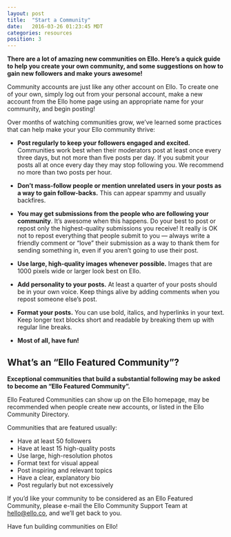 ```yaml
---
layout: post
title:  "Start a Community"
date:   2016-03-26 01:23:45 MDT
categories: resources
position: 3
---
```


**There are a lot of amazing new communities on Ello. Here’s a quick guide to help you create your own community, and some suggestions on how to gain new followers and make yours awesome!**

Community accounts are just like any other account on Ello. To create one of your own, simply log out from your personal account, make a new account from the Ello home page using an appropriate name for your community, and begin posting!

Over months of watching communities grow, we’ve learned some practices that can help make your your Ello community thrive:

* **Post regularly to keep your followers engaged and excited.** Communities work best when their moderators post at least once every three days, but not more than five posts per day. If you submit your posts all at once every day they may stop following you. We recommend no more than two posts per hour.

* **Don’t mass-follow people or mention unrelated users in your posts as a way to gain follow-backs.** This can appear spammy and usually backfires.

* **You may get submissions from the people who are following your community**. It’s awesome when this happens. Do your best to post or repost only the highest-quality submissions you receive! It really is OK not to repost everything that people submit to you — always write a friendly comment or “love” their submission as a way to thank them for sending something in, even if you aren’t going to use their post.

* **Use large, high-quality images whenever possible.** Images that are 1000 pixels wide or larger look best on Ello.

* **Add personality to your posts.** At least a quarter of your posts should be in your own voice. Keep things alive by adding comments when you repost someone else’s post.

* **Format your posts.** You can use bold, italics, and hyperlinks in your text. Keep longer text blocks short and readable by breaking them up with regular line breaks.

* **Most of all, have fun!**

## What’s an “Ello Featured Community”?

**Exceptional communities that build a substantial following may be asked to become an “Ello Featured Community”.**

Ello Featured Communities can show up on the Ello homepage, may be recommended when people create new accounts, or listed in the Ello Community Directory.

Communities that are featured usually:

* Have at least 50 followers
* Have at least 15 high-quality posts
* Use large, high-resolution photos
* Format text for visual appeal
* Post inspiring and relevant topics
* Have a clear, explanatory bio
* Post regularly but not excessively

If you’d like your community to be considered as an Ello Featured Community, please e-mail the Ello Community Support Team at hello@ello.co, and we’ll get back to you.

Have fun building communities on Ello!
